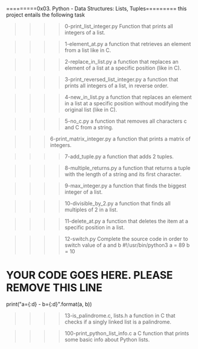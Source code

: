 =========0x03. Python - Data Structures: Lists, Tuples=========
this project entails the following task

>>>>0-print_list_integer.py
	Function that prints all integers of a list.

>>>>1-element_at.py
	a function that retrieves an element from a list like in C.

>>>>2-replace_in_list.py
	a function that replaces an element of a list at a specific position (like in C).

>>>>3-print_reversed_list_integer.py
	a function that prints all integers of a list, in reverse order.

>>>>4-new_in_list.py
	a function that replaces an element in a list at a specific position without modifying the original list (like in C).

>>>>5-no_c.py
	a function that removes all characters c and C from a string.

>>>6-print_matrix_integer.py
	a function that prints a matrix of integers.

>>>>7-add_tuple.py
	a function that adds 2 tuples.

>>>>8-multiple_returns.py
	a function that returns a tuple with the length of a string and its first character.

>>>>9-max_integer.py
	a function that finds the biggest integer of a list.

>>>>10-divisible_by_2.py
	a function that finds all multiples of 2 in a list.

>>>>11-delete_at.py
	a function that deletes the item at a specific position in a list.

>>>>12-switch.py
	Complete the source code in order to switch value of a and b
#!/usr/bin/python3
a = 89
b = 10
# YOUR CODE GOES HERE. PLEASE REMOVE THIS LINE
print("a={:d} - b={:d}".format(a, b))

>>>>13-is_palindrome.c, lists.h
	a function in C that checks if a singly linked list is a palindrome.

>>>>100-print_python_list_info.c
	a C function that prints some basic info about Python lists.
